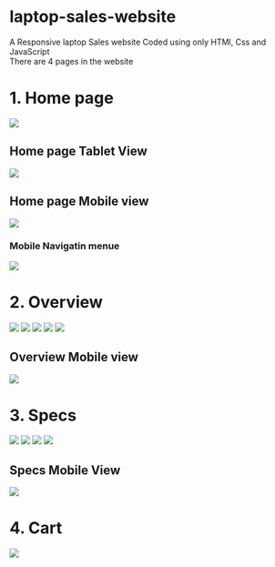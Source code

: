# laptop-sales-website
A Responsive laptop Sales website Coded using only HTMl, Css and JavaScript <br/>
There are 4 pages in the website 

# 1. Home page
![](Readme-img/Home%20page.jpg)

<h2>Home page Tablet View </h2>

![](Readme-img/Home-page-tablet.jpg)

<h2>Home page Mobile view </h2>

![](Readme-img/Home-page-mobile.jpg)

<h3>Mobile Navigatin menue</h3>

![](Readme-img/Mobile-navigation.jpg)

# 2. Overview

![](Readme-img/Overview-1.jpg)
![](Readme-img/Overview-2.jpg)
![](Readme-img/Overview-3.jpg)
![](Readme-img/Overview-4.jpg)
![](Readme-img/Overview-5.jpg)

<h2>Overview Mobile view </h2>

![](Readme-img/mobile-overview.jpg)

# 3. Specs

![](Readme-img/Specs-1.jpg)
![](Readme-img/Specs-2.jpg)
![](Readme-img/Specs-3.jpg)
![](Readme-img/Specs-4.jpg)

<h2>Specs Mobile View</h2>

![](Readme-img/mobile-specs.jpg)

# 4. Cart

![](Readme-img/Cart.jpg)
